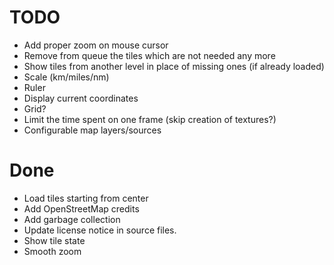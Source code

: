 TODO
====

- Add proper zoom on mouse cursor
- Remove from queue the tiles which are not needed any more
- Show tiles from another level in place of missing ones (if already loaded)
- Scale (km/miles/nm)
- Ruler
- Display current coordinates
- Grid?
- Limit the time spent on one frame (skip creation of textures?)
- Configurable map layers/sources

Done
====

- Load tiles starting from center
- Add OpenStreetMap credits
- Add garbage collection
- Update license notice in source files.
- Show tile state
- Smooth zoom
